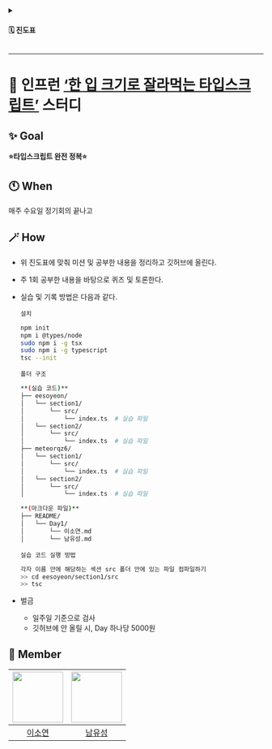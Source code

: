 
<details>
  <summary><h4>🗓️ 진도표</h4></summary>
  <div markdown="1">
    
**Day 1**

| 섹션 | 강의 | 플레이타임 |
| --- | --- | --- |
| 0. 강의소개 | 강의 소개 | 7 |
| 0. 강의소개 | 개발 환경 준비하기 | 2 |
| 1. 타입스크립트 개론 | 타입스크립트를 소개합니다 | 8 |
| 1. 타입스크립트 개론 | JS의 단점과 TS의 단점 | 9 |
| 1. 타입스크립트 개론 | 타입스크립트의 동작 원리 | 5 |
| 1. 타입스크립트 개론 | Hello TS World | 9 |

**Day 2**

| 섹션 | 강의 | 플레이타임 |
| --- | --- | --- |
| 1. 타입스크립트 개론 | 타입스크립트 컴파일러 옵션 설정하기 | 27 |
| 2. 타입스크립트 기본 | 기본타입이란 | 6 |
| 2. 타입스크립트 기본 | 원시타입과 리터럴타입 | 10 |

**Day 3**

| 섹션 | 강의 | 플레이타임 |
| --- | --- | --- |
| 2. 타입스크립트 기본 | 배열과 튜플 | 11 |
| 2. 타입스크립트 기본 | 객체 | 9 |
| 2. 타입스크립트 기본 | 타입 별칭과 인덱스 시그니처 | 12 |
| 2. 타입스크립트 기본 | Enum 타입 | 9 |

**Day 4**

| 섹션 | 강의 | 플레이타임 |
| --- | --- | --- |
| 2. 타입스크립트 기본 | Any와 Unknown 타입 | 6 |
| 2. 타입스크립트 기본 | Void와 Never 타입 | 6 |
| 3. 타입스크립트 이해하기 | 타입스크립트 이해하기 | 3 |
| 3. 타입스크립트 이해하기 | 타입은 집합이다 | 7 |
| 3. 타입스크립트 이해하기 | 타입 계층도와 함께 기본타입 살펴보기 | 17 |

**Day 5**

| 섹션 | 강의 | 플레이타임 |
| --- | --- | --- |
| 3. 타입스크립트 이해하기 | 객체 타입의 호환성 | 12 |
| 3. 타입스크립트 이해하기 | 대수 타입 | 15 |
| 3. 타입스크립트 이해하기 | 타입 추론 | 13 |

**Day 6**

| 섹션 | 강의 | 플레이타임 |
| --- | --- | --- |
| 3. 타입스크립트 이해하기 | 타입 단언 | 16 |
| 3. 타입스크립트 이해하기 | 타입 좁히기 | 12 |
| 3. 타입스크립트 이해하기 | 서로소 유니온 타입 | 24 |

**Day 7**

| 섹션 | 강의 | 플레이타임 |
| --- | --- | --- |
| 4. 함수와 타입 | 함수 타입 | 13 |
| 4. 함수와 타입 | 함수 타입 표현식과 호출 시그니처 | 8 |
| 4. 함수와 타입 | 함수 타입의 호환성 | 15 |

**Day 8**

| 섹션 | 강의 | 플레이타임 |
| --- | --- | --- |
| 4. 함수와 타입 | 함수 오버로딩 | 8 |
| 4. 함수와 타입 | 사용자 정의 타입가드 | 6 |
| 5. 인터페이스 | 인터페이스 | 11 |
| 5. 인터페이스 | 인터페이스 확장하기 | 9 |
| 5. 인터페이스 | 인터페이스 선언 합치기 | 4 |

**Day 9**

| 섹션 | 강의 | 플레이타임 |
| --- | --- | --- |
| 6. 클래스 | 자바스크립트의 클래스 소개 | 19 |
| 6. 클래스 | 타입스크립트의 클래스 | 10 |
| 6. 클래스 | 접근 제어자 | 8 |
| 6. 클래스 | 인터페이스와 클래스 | 4 |

**Day 10**

| 섹션 | 강의 | 플레이타임 |
| --- | --- | --- |
| 7. 제네릭 | 제네릭 소개 | 11 |
| 7. 제네릭 | 타입 변수 응용하기 | 13 |
| 7. 제네릭 | map, forEach 메서드 타입 정의하기 | 12 |

**Day 11**

| 섹션 | 강의 | 플레이타임 |
| --- | --- | --- |
| 7. 제네릭 | 제네릭 인터페이스, 제네릭 타입 별칭 | 14 |
| 7. 제네릭 | 제네릭 클래스 | 6 |
| 7. 제네릭 | 프로미스와 제네릭 | 13 |

**Day 12**

| 섹션 | 강의 | 플레이타임 |
| --- | --- | --- |
| 8. 타입 조작하기 | 타입 조작이란 | 3 |
| 8. 타입 조작하기 | 인덱스드 엑세스 타입 | 12 |
| 8. 타입 조작하기 | keyof & typeof 연산자 | 6 |
| 8. 타입 조작하기 | 맵드 타입 | 11 |
| 8. 타입 조작하기 | 템플릿 리터럴 타입 | 2 |

**Day 13**

| 섹션 | 강의 | 플레이타임 |
| --- | --- | --- |
| 9. 조건부 타입 | 조건부 타입 | 13 |
| 9. 조건부 타입 | 분산적인 조건부 타입 | 13 |
| 9. 조건부 타입 | infer | 12 |

**Day 14**

| 섹션 | 강의 | 플레이타임 |
| --- | --- | --- |
| 10. 유틸리티 타입 | 유틸리티 타입 소개 | 3 |
| 10. 유틸리티 타입 | 맵드 타입 기반의 유틸리티 타입 1 - Partial, Required, Readonly | 10 |
| 10. 유틸리티 타입 | 맵드 타입 기반의 유틸리티 타입 2 - Record, Pick, Omit | 17 |
| 10. 유틸리티 타입 | 맵드 타입 기반의 유틸리티 타입 - Exclude, Extract, ReturnType | 8 |
  </div>
  <br/>
</details>

---

# 🩵 인프런 [‘한 입 크기로 잘라먹는 타입스크립트’](https://www.inflearn.com/course/%ED%95%9C%EC%9E%85-%ED%81%AC%EA%B8%B0-%ED%83%80%EC%9E%85%EC%8A%A4%ED%81%AC%EB%A6%BD%ED%8A%B8?srsltid=AfmBOopoSrumGslb7Syryf0bf8fWMxP58Qo4ETL5Vcpc_AkvTmX9KsgC) 스터디 

## ✨ Goal

**⭐️타입스크립트 완전 정복⭐️**

## 🕚 When

매주 수요일 정기회의 끝나고

## 🪄 How

- 위 진도표에 맞춰 미션 및 공부한 내용을 정리하고 깃허브에 올린다.
- 주 1회 공부한 내용을 바탕으로 퀴즈 및 토론한다.
- 실습 및 기록 방법은 다음과 같다.
    
    `설치`
    
    ```bash
    npm init
    npm i @types/node
    sudo npm i -g tsx
    sudo npm i -g typescript
    tsc --init
    ```
    
    `폴더 구조`
    
    ```bash
    **(실습 코드)**
    ├── eesoyeon/
    │   └── section1/
    │       └── src/ 
    │           └── index.ts  # 실습 파일	
    │   └── section2/  
    │       └── src/ 
    │           └── index.ts  # 실습 파일	 
    ├── meteorqz6/  
    │   └── section1/
    │       └── src/ 
    │           └── index.ts  # 실습 파일	
    │   └── section2/ 
    │       └── src/ 
    │           └── index.ts  # 실습 파일	 
    
    **(마크다운 파일)**
    ├── README/
    │   └── Day1/
    │       └── 이소연.md	
    │       └── 남유성.md	
    ```    
    `실습 코드 실행 방법`
    ```bash
    각자 이름 안에 해당하는 섹션 src 폴더 안에 있는 파일 컴파일하기
    >> cd eesoyeon/section1/src
    >> tsc 
    ```
- 벌금
    - 일주일 기준으로 검사
    - 깃허브에 안 올릴 시, Day 하나당 5000원
 
 ## 👥 Member

| <img src="https://github.com/eesoyeon.png" width="100" height="100"> | <img src="https://github.com/meteorqz6.png" width="100" height="100"> |  
| :------------------------------------------------------------------: | :-------------------------------------------------------------------: | 
|                [이소연](https://github.com/eesoyeon)                 |                [남유성](https://github.com/meteorqz6)                 |      

<br/> 
